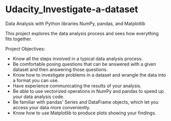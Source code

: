 # Udacity_Investigate-a-dataset

Data Analysis with Python libraries NumPy, pandas, and Matplotlib

This project explores the data analysis process and sees how everything fits together.

Project Objectives:

* Know all the steps involved in a typical data analysis process.
* Be comfortable posing questions that can be answered with a given dataset and then answering those questions.
* Know how to investigate problems in a dataset and wrangle the data into a format you can use.
* Have experience communicating the results of your analysis.
* Be able to use vectorized operations in NumPy and pandas to speed up your data analysis code.
* Be familiar with pandas' Series and DataFrame objects, which let you access your data more conveniently.
* Know how to use Matplotlib to produce plots showing your findings.

